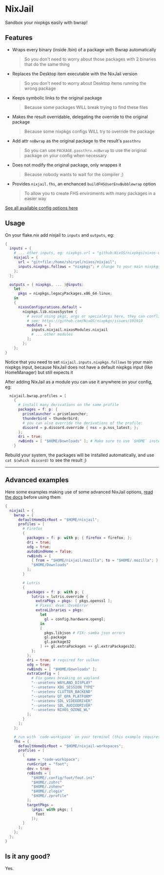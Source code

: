 # NixJail 
Sandbox your nixpkgs easily with bwrap!

## Features

- Wraps every binary (inside /bin) of a package with Bwrap automatically  
  > So you don't need to worry about those packages with 2 binaries that do the same thing
- Replaces the Desktop item executable with the NixJail version  
  > So you don't need to worry about Desktop items running the wrong package
- Keeps symbolic links to the original package  
  > Because some packages WILL break trying to find these files
- Makes the result overridable, delegating the override to the original package    
  > Because some nixpkgs configs WILL try to override the package
- Add attr `noBwrap` as the original package to the result's `passthru`  
  > So you can use `PACKAGE.passthru.noBwrap` to use the original package on your config when necessary
- Does not modify the original package, only wrappes it  
  > Because nobody wants to wait for the compiler ;)
- Provides `nixjail.fhs`, an enchanced `buildFHSUserEnvBubblewrap` option
  > To allow you to create FHS enviroments with many packages in a easier way

[See all available config options here](https://shiryel.github.io/nixjail)

## Usage

On your flake.nix add nixjail to `inputs` and `outputs`, eg:
```nix
{
  inputs = {
    # ... other inputs, eg: nixpkgs.url = "github:NixOS/nixpkgs/nixos-unstable";
    nixjail = {
      url = "git+file:/home/shiryel/nixos/nixjail";
      inputs.nixpkgs.follows = "nixpkgs"; # change to your main nixpkgs input name
    };
  };

  outputs = { nixpkgs, ... }@inputs:
    let
      pkgs = nixpkgs.legacyPackages.x86_64-linux;
    in
    {
      nixosConfigurations.default =
        nixpkgs.lib.nixosSystem {
          # avoid using pkgs, args or specialArgs here, they can conflict with nixpkgs.(...) inside modules
          # see: https://github.com/NixOS/nixpkgs/issues/191910
          modules = [
            inputs.nixjail.nixosModules.nixjail
            # ... other modules
          ];
        };
    };
}
```
Notice that you need to set `nixjail.inputs.nixpkgs.follows` to your main nixpkgs input, because NixJail does not have a default nixpkgs input (like HomeManager) but still expects it

After adding NixJail as a module you can use it anywhere on your config, eg:
```nix
  nixjail.bwrap.profiles = [
    {
      # install many derivations on the same profile
      packages = f: p: {
        prismlauncher = prismlauncher;
        thunderbird = thunderbird;
        # you can also override the derivations of the profile:
        discord = p.discord.override { nss = p.nss_latest; };
      };
      dri = true;
      rwBinds = [ "$HOME/Downloads" ]; # Make sure to use `$HOME` instead of `~`
    }
```
Rebuild your system, the packages will be installed automatically, and use `cat $(which discord)` to see the result ;)

---

## Advanced examples

Here some examples making use of some advanced NixJail options, [read the docs](https://shiryel.github.io/nixjail) before using them

```nix
{
  nixjail = {
    bwrap = {
      defaultHomeDirRoot = "$HOME/nixjail";
      profiles = [
        # Firefox
        {
          packages = f: p: with p; { firefox = firefox; };
          dri = true;
          xdg = true;
          autoBindHome = false;
          rwBinds = [
            { from = "$HOME/nixjail/mozilla"; to = "$HOME/.mozilla"; }
            "$HOME/Downloads"
          ];
        }

        # Lutris
        {
          packages = f: p: with p; {
            lutris = lutris.override {
              extraPkgs = pkgs: [ pkgs.openssl ];
              # Fixes: dxvk::DxvkError
              extraLibraries = pkgs:
                let
                  gl = config.hardware.opengl;
                in
                [
                  pkgs.libjson # FIX: samba json errors
                  gl.package
                  gl.package32
                ] ++ gl.extraPackages ++ gl.extraPackages32;
            };
          };
          dri = true; # required for vulkan
          xdg = true;
          rwBinds = [ "$HOME/Downloads" ];
          extraConfig = [
            # Fix games breaking on wayland
            "--unsetenv WAYLAND_DISPLAY"
            "--unsetenv XDG_SESSION_TYPE"
            "--unsetenv CLUTTER_BACKEND"
            "--unsetenv QT_QPA_PLATFORM"
            "--unsetenv SDL_VIDEODRIVER"
            "--unsetenv SDL_AUDIODRIVER"
            "--unsetenv NIXOS_OZONE_WL"
          ];
        }
      ];
    };

    # run with `code-workspace` on your terminal (this example requires zsh and wayland)
    fhs = {
      defaultHomeDirRoot = "$HOME/nixjail-workspaces";
      profiles = [
        {
          name = "code-workspace";
          runScript = "foot";
          dev = true;
          roBinds = [
            "$HOME/.config/foot/foot.ini"
            "$HOME/.zshrc"
            "$HOME/.zshenv"
            "$HOME/.zlogin"
            "$HOME/.zprofile"
          ];
          targetPkgs =
            (pkgs: with pkgs; [
              foot
            ]);
        }
      ];
    };
  };
}
```

## Is it any good?
Yes.
